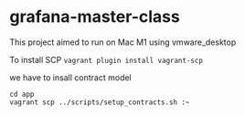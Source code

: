 # grafana-master-class

This project aimed to run on Mac M1 using vmware_desktop


To install SCP
`vagrant plugin install vagrant-scp`

we have to insall contract model
```
cd app
vagrant scp ../scripts/setup_contracts.sh :~
```
